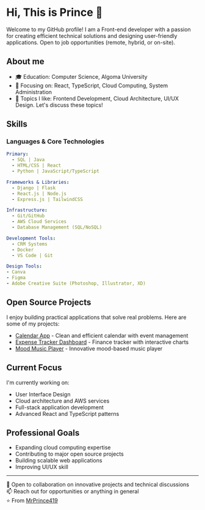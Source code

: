 # Hi, This is Prince 👋

Welcome to my GitHub profile! I am a Front-end developer with a passion for creating efficient technical solutions and designing user-friendly applications. Open to job opportunities (remote, hybrid, or on-site).

## About me
- 🎓 Education: Computer Science, Algoma University
- 🌱 Focusing on: React, TypeScript, Cloud Computing, System Administration
- 💬 Topics I like: Frontend Development, Cloud Architecture, UI/UX Design. Let's discuss these topics!

## Skills

### Languages & Core Technologies
```yaml
Primary:
  - SQL | Java
  - HTML/CSS | React
  - Python | JavaScript/TypeScript

Frameworks & Libraries:
  - Django | Flask
  - React.js | Node.js
  - Express.js | TailwindCSS

Infrastructure:
  - Git/GitHub
  - AWS Cloud Services
  - Database Management (SQL/NoSQL)

Development Tools:
  - CRM Systems
  - Docker
  - VS Code | Git

Design Tools:
- Canva
- Figma
- Adobe Creative Suite (Photoshop, Illustrator, XD)
```

## Open Source Projects
I enjoy building practical applications that solve real problems. Here are some of my projects:

- [Calendar App](https://github.com/MrPrince419/calender-app) - Clean and efficient calendar with event management
- [Expense Tracker Dashboard](https://github.com/MrPrince419/Expense-Tracker-Dashboard) - Finance tracker with interactive charts
- [Mood Music Player](https://github.com/MrPrince419/mood-based-music-player) - Innovative mood-based music player

## Current Focus
I'm currently working on:
- User Interface Design
- Cloud architecture and AWS services
- Full-stack application development
- Advanced React and TypeScript patterns

## Professional Goals
- Expanding cloud computing expertise
- Contributing to major open source projects
- Building scalable web applications
- Improving UI/UX skill

---
💼 Open to collaboration on innovative projects and technical discussions  
📫 Reach out for opportunities or anything in general  
⭐️ From [MrPrince419](https://github.com/MrPrince419)
